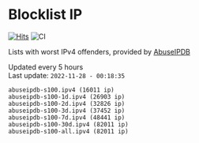 # Blocklist IP

[![Hits](https://hits.seeyoufarm.com/api/count/incr/badge.svg?url=https%3A%2F%2Fgithub.com%2Fborestad%2Fblocklist-ip%2F&count_bg=%2379C83D&title_bg=%23555555&icon=&icon_color=%23E7E7E7&title=hits&edge_flat=false)](https://hits.seeyoufarm.com)  ![CI](https://img.shields.io/github/workflow/status/borestad/blocklist-ip/CI?style=flat-square)

Lists with worst IPv4 offenders, provided by [AbuseIPDB](https://www.abuseipdb.com/)

<!-- FOOTER-PLACEHOLDER -->
Updated every 5 hours<br>
Last update: `2022-11-28 - 00:18:35`
```
abuseipdb-s100.ipv4 (16011 ip)
abuseipdb-s100-1d.ipv4 (26903 ip)
abuseipdb-s100-2d.ipv4 (32826 ip)
abuseipdb-s100-3d.ipv4 (37452 ip)
abuseipdb-s100-7d.ipv4 (48441 ip)
abuseipdb-s100-30d.ipv4 (82011 ip)
abuseipdb-s100-all.ipv4 (82011 ip)
```
